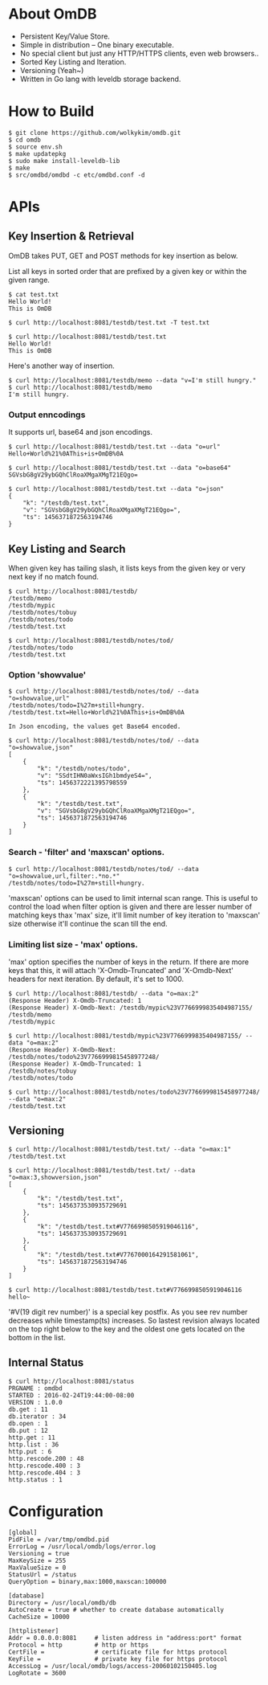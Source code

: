 About OmDB
==========

* Persistent Key/Value Store.
* Simple in distribution – One binary executable.
* No special client but just any HTTP/HTTPS clients, even web browsers..
* Sorted Key Listing and Iteration.
* Versioning (Yeah~)
* Written in Go lang with leveldb storage backend.

How to Build
============
```
$ git clone https://github.com/wolkykim/omdb.git
$ cd omdb
$ source env.sh
$ make updatepkg
$ sudo make install-leveldb-lib
$ make
$ src/omdbd/omdbd -c etc/omdbd.conf -d
```

APIs
====

## Key Insertion & Retrieval

OmDB takes PUT, GET and POST methods for key insertion as below.

List all keys in sorted order that are prefixed by a given key or within the given range.
```
$ cat test.txt
Hello World!
This is OmDB

$ curl http://localhost:8081/testdb/test.txt -T test.txt

$ curl http://localhost:8081/testdb/test.txt
Hello World!
This is OmDB
```

Here's another way of insertion.

```
$ curl http://localhost:8081/testdb/memo --data "v=I'm still hungry."
$ curl http://localhost:8081/testdb/memo                             
I'm still hungry.
```

### Output enncodings

It supports url, base64 and json encodings.

```
$ curl http://localhost:8081/testdb/test.txt --data "o=url"
Hello+World%21%0AThis+is+OmDB%0A

$ curl http://localhost:8081/testdb/test.txt --data "o=base64"
SGVsbG8gV29ybGQhClRoaXMgaXMgT21EQgo=

$ curl http://localhost:8081/testdb/test.txt --data "o=json"
{
	"k": "/testdb/test.txt",
	"v": "SGVsbG8gV29ybGQhClRoaXMgaXMgT21EQgo=",
	"ts": 1456371872563194746
}
```

## Key Listing and Search

When given key has tailing slash, it lists keys from the given key or very next key if no match found.

```
$ curl http://localhost:8081/testdb/                                       
/testdb/memo
/testdb/mypic
/testdb/notes/tobuy
/testdb/notes/todo
/testdb/test.txt

$ curl http://localhost:8081/testdb/notes/tod/
/testdb/notes/todo
/testdb/test.txt
```

### Option 'showvalue'

```
$ curl http://localhost:8081/testdb/notes/tod/ --data "o=showvalue,url"
/testdb/notes/todo=I%27m+still+hungry.
/testdb/test.txt=Hello+World%21%0AThis+is+OmDB%0A

In Json encoding, the values get Base64 encoded.

$ curl http://localhost:8081/testdb/notes/tod/ --data "o=showvalue,json"
[
	{
		"k": "/testdb/notes/todo",
		"v": "SSdtIHN0aWxsIGh1bmdyeS4=",
		"ts": 1456372221395798559
	},
	{
		"k": "/testdb/test.txt",
		"v": "SGVsbG8gV29ybGQhClRoaXMgaXMgT21EQgo=",
		"ts": 1456371872563194746
	}
]
```

### Search - 'filter' and 'maxscan' options.

```
$ curl http://localhost:8081/testdb/notes/tod/ --data "o=showvalue,url,filter:.*no.*"
/testdb/notes/todo=I%27m+still+hungry.
```

'maxscan' options can be used to limit internal scan range. This is useful to control the load when filter option is given and there are lesser number of matching keys thax 'max' size, it'll limit number of key iteration to 'maxscan' size otherwise it'll continue the scan till the end.

### Limiting list size - 'max' options.

'max' option specifies the number of keys in the return. If there are more keys that this, it will attach 'X-Omdb-Truncated' and 'X-Omdb-Next' headers for next iteration. By default, it's set to 1000.

```
$ curl http://localhost:8081/testdb/ --data "o=max:2"
(Response Header) X-Omdb-Truncated: 1
(Response Header) X-Omdb-Next: /testdb/mypic%23V7766999835404987155/
/testdb/memo
/testdb/mypic

$ curl http://localhost:8081/testdb/mypic%23V7766999835404987155/ --data "o=max:2"
(Response Header) X-Omdb-Next: /testdb/notes/todo%23V7766999815458977248/
(Response Header) X-Omdb-Truncated: 1
/testdb/notes/tobuy
/testdb/notes/todo

$ curl http://localhost:8081/testdb/notes/todo%23V7766999815458977248/ --data "o=max:2"   
/testdb/test.txt
```

## Versioning

```
$ curl http://localhost:8081/testdb/test.txt/ --data "o=max:1"
/testdb/test.txt

$ curl http://localhost:8081/testdb/test.txt/ --data "o=max:3,showversion,json"
[
	{
		"k": "/testdb/test.txt",
		"ts": 1456373530935729691
	},
	{
		"k": "/testdb/test.txt#V7766998505919046116",
		"ts": 1456373530935729691
	},
	{
		"k": "/testdb/test.txt#V7767000164291581061",
		"ts": 1456371872563194746
	}
]

$ curl http://localhost:8081/testdb/test.txt#V7766998505919046116
hello~
```
'#V(19 digit rev number)' is a special key postfix. As you see rev number decreases while timestamp(ts) increases. So lastest revision always located on the top right below to the key and the oldest one gets located on the bottom in the list.

## Internal Status

```
$ curl http://localhost:8081/status                              
PRGNAME : omdbd
STARTED : 2016-02-24T19:44:00-08:00
VERSION : 1.0.0
db.get : 11
db.iterator : 34
db.open : 1
db.put : 12
http.get : 11
http.list : 36
http.put : 6
http.rescode.200 : 48
http.rescode.400 : 3
http.rescode.404 : 3
http.status : 1
```

Configuration
=============
```
[global]
PidFile = /var/tmp/omdbd.pid
ErrorLog = /usr/local/omdb/logs/error.log
Versioning = true
MaxKeySize = 255
MaxValueSize = 0
StatusUrl = /status
QueryOption = binary,max:1000,maxscan:100000

[database]
Directory = /usr/local/omdb/db
AutoCreate = true # whether to create database automatically
CacheSize = 10000

[httplistener]
Addr = 0.0.0.0:8081     # listen address in "address:port" format
Protocol = http         # http or https
CertFile =              # certificate file for https protocol
KeyFile =               # private key file for https protocol
AccessLog = /usr/local/omdb/logs/access-20060102150405.log
LogRotate = 3600
```
